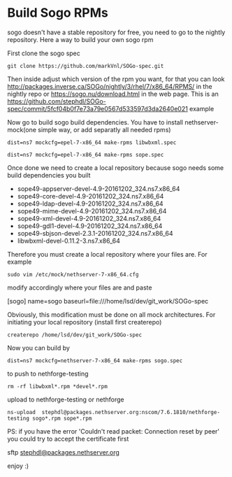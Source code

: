 # Build Sogo RPMs

sogo doesn't have a stable repository for free, you need to go to the nightly repository. Here a way to build your own sogo rpm

First clone the sogo spec

  `git clone https://github.com/markVnl/SOGo-spec.git`
  
Then inside adjust which version of the rpm you want, for that you can look http://packages.inverse.ca/SOGo/nightly/3/rhel/7/x86_64/RPMS/ in the nightly repo or https://sogo.nu/download.html in the web page. This is an https://github.com/stephdl/SOGo-spec/commit/5fcf04b0f7e73a79e0567d533597d3da2640e021 example 

Now go to build sogo build dependencies. You have to install nethserver-mock(one simple way, or add separatly all needed rpms)

  `dist=ns7 mockcfg=epel-7-x86_64 make-rpms libwbxml.spec`

  `dist=ns7 mockcfg=epel-7-x86_64 make-rpms sope.spec`

Once done we need to create a local repository because sogo needs some build dependencies you built  

* sope49-appserver-devel-4.9-20161202_324.ns7.x86_64
* sope49-core-devel-4.9-20161202_324.ns7.x86_64
* sope49-ldap-devel-4.9-20161202_324.ns7.x86_64
* sope49-mime-devel-4.9-20161202_324.ns7.x86_64
* sope49-xml-devel-4.9-20161202_324.ns7.x86_64
* sope49-gdl1-devel-4.9-20161202_324.ns7.x86_64
* sope49-sbjson-devel-2.3.1-20161202_324.ns7.x86_64
* libwbxml-devel-0.11.2-3.ns7.x86_64

Therefore you must create a local repository where your files are. For example

  `sudo vim /etc/mock/nethserver-7-x86_64.cfg`

modify accordingly where your files are and paste 

  [sogo]
  name=sogo
  baseurl=file:///home/lsd/dev/git_work/SOGo-spec

Obviously, this modification must be done on all mock architectures. For initiating your local repository (install first createrepo)

  `createrepo /home/lsd/dev/git_work/SOGo-spec`

Now you can build by

  `dist=ns7 mockcfg=nethserver-7-x86_64 make-rpms sogo.spec`

to push to nethforge-testing

`rm -rf libwbxml*.rpm *devel*.rpm`

upload to nethforge-testing or nethforge

`ns-upload  stephdl@packages.nethserver.org:nscom/7.6.1810/nethforge-testing sogo*.rpm sope*.rpm`

PS: if you have the error 'Couldn't read packet: Connection reset by peer' you could try to accept the certificate first

  sftp stephdl@packages.nethserver.org

enjoy :)

